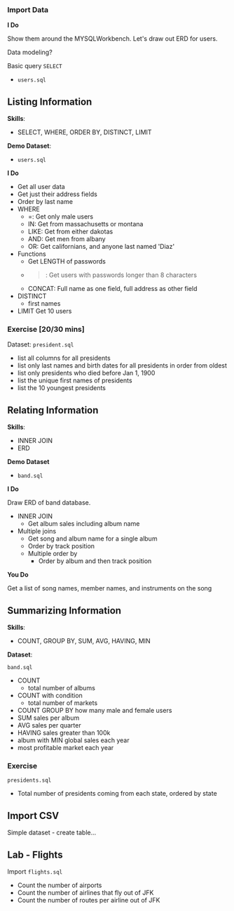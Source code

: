 ### Import Data

**I Do**

Show them around the MYSQLWorkbench. Let's draw out ERD for users.

Data modeling?

Basic query `SELECT`

* `users.sql`

## Listing Information

**Skills**:

* SELECT, WHERE, ORDER BY, DISTINCT, LIMIT

**Demo Dataset**:

* `users.sql`

**I Do**

* Get all user data
* Get just their address fields
* Order by last name
* WHERE
  * =: Get only male users
  * IN: Get from massachusetts or montana
  * LIKE: Get from either dakotas
  * AND: Get men from albany
  * OR: Get californians, and anyone last named 'Diaz'
* Functions
  * Get LENGTH of passwords
  * >: Get users with passwords longer than 8 characters
  * CONCAT: Full name as one field, full address as other field
* DISTINCT
  * first names
* LIMIT
  Get 10 users

### Exercise [20/30 mins]

Dataset: `president.sql`

* list all columns for all presidents
* list only last names and birth dates for all presidents in order from oldest
* list only presidents who died before Jan 1, 1900
* list the unique first names of presidents
* list the 10 youngest presidents

## Relating Information

**Skills**:

* INNER JOIN
* ERD

**Demo Dataset**

* `band.sql`

**I Do**

Draw ERD of band database.

* INNER JOIN
  * Get album sales including album name
* Multiple joins
  * Get song and album name for a single album
  * Order by track position
  * Multiple order by
    * Order by album and then track position

**You Do**

Get a list of song names, member names, and instruments on the song

## Summarizing Information

**Skills**:

* COUNT, GROUP BY, SUM, AVG, HAVING, MIN

**Dataset**:

`band.sql`

* COUNT
  * total number of albums
* COUNT with condition
  * total number of markets
* COUNT GROUP BY how many male and female users
* SUM sales per album
* AVG sales per quarter
* HAVING sales greater than 100k
* album with MIN global sales each year
* most profitable market each year

### Exercise

`presidents.sql`

* Total number of presidents coming from each state, ordered by state

## Import CSV

Simple dataset - create table...

## Lab - Flights

Import `flights.sql`

* Count the number of airports
* Count the number of airlines that fly out of JFK
* Count the number of routes per airline out of JFK


